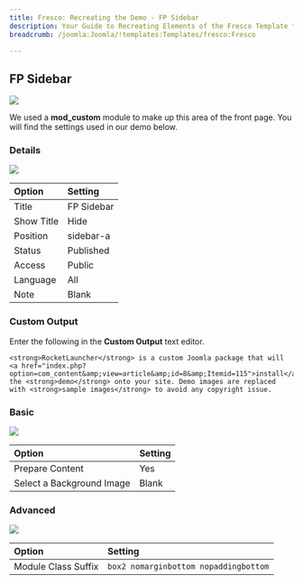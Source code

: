```yaml
---
title: Fresco: Recreating the Demo - FP Sidebar
description: Your Guide to Recreating Elements of the Fresco Template for Joomla
breadcrumb: /joomla:Joomla/!templates:Templates/fresco:Fresco

---
```


FP Sidebar
-----
![][demo]

We used a **mod_custom** module to make up this area of the front page. You will find the settings used in our demo below.

### Details
![][demo2]

| Option            | Setting            |  
| :---------------- | :----------------- |  
| Title             | FP Sidebar         |  
| Show Title        | Hide               |  
| Position          | sidebar-a          |  
| Status            | Published          |  
| Access            | Public             |   
| Language          | All                |  
| Note              | Blank              |

### Custom Output
Enter the following in the **Custom Output** text editor.

~~~
<strong>RocketLauncher</strong> is a custom Joomla package that will <a href="index.php?option=com_content&amp;view=article&amp;id=8&amp;Itemid=115">install</a> the <strong>demo</strong> onto your site. Demo images are replaced with <strong>sample images</strong> to avoid any copyright issue.
~~~

### Basic
![][demo3]

| Option                    | Setting |  
| :------------------------ | :------ |  
| Prepare Content           | Yes     |  
| Select a Background Image | Blank   |

### Advanced
![][demo4]

| Option              | Setting                               |  
| :------------------ | :------------------------------------ |  
| Module Class Suffix | `box2 nomarginbottom nopaddingbottom` |  

[demo]: assets/demo_8.jpeg
[demo2]: assets/sidebar_1.jpeg
[demo3]: assets/sidebar_2.jpeg
[demo4]: assets/sidebar_3.jpeg